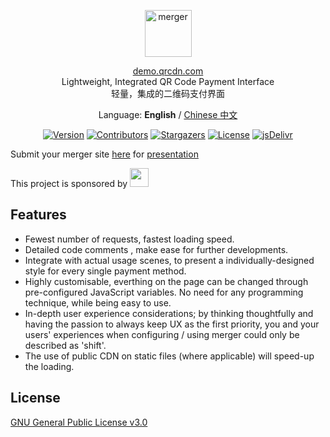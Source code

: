 <p align="center">
  <a href="https://merger.huangxin.org">
    <img alt="merger" src="https://edge.huangxin.org/images/2024/04/404313540.png" height="75">
  </a>
</p>

<p align="center">
<a href="https://qr.huangxin.org">demo.qrcdn.com</a>
<br>
Lightweight, Integrated QR Code Payment Interface<br>轻量，集成的二维码支付界面
</p>
<p align="center">
Language: <strong>English</strong> / <a href="./README-CN.md">Chinese 中文</a>
</p>


<p align="center">
<a href="https://github.com/qr-merger/merger/releases"><img alt="Version" src="https://img.shields.io/github/release/qr-merger/merger/all.svg?style=flat-square"/></a>
<a href="https://github.com/qr-merger/merger/graphs/contributors"><img alt="Contributors" src="https://img.shields.io/github/contributors/qr-merger/merger.svg?style=flat-square"/></a>
<a href="https://github.com/qr-merger/merger/stargazers"><img alt="Stargazers" src="https://img.shields.io/github/stars/qr-merger/merger.svg?style=flat-square"/></a>
<a href="https://github.com/qr-merger/merger/blob/master/LICENSE"><img alt="License" src="https://img.shields.io/github/license/qr-merger/merger.svg?style=flat-square"/></a>
<a href="https://www.jsdelivr.com/package/gh/qr-merger/merger"><img alt="jsDelivr" src="https://data.jsdelivr.com/v1/package/gh/qr-merger/merger/badge"/></a>
</p>

Submit your merger site [here](https://github.com/qr-merger/merger/issues/4) for [presentation](https://merger.huangxin.org/#/en-gb/?id=other-demo-sites)

This project is sponsored by <a target="_blank" href="https://www.cloudflare.com"><img src="https://vip2.loli.io/2023/06/15/leUw2vnXKZRTcLE.png" height="30px"></a>

## Features

- Fewest number of requests, fastest loading speed.
- Detailed code comments , make ease for further developments.
- Integrate with actual usage scenes, to present a individually-designed style for every single payment method.
- Highly customisable, everthing on the page can be changed through pre-configured JavaScript variables. No need for any programming technique, while being easy to use.
- In-depth user experience considerations; by thinking thoughtfully and having the passion to always keep UX as the first priority, you and your users' experiences when configuring / using merger could only be described as 'shift'.
- The use of public CDN on static files (where applicable) will speed-up the loading.

## License

[GNU General Public License v3.0](https://github.com/qr-merger/merger/blob/master/LICENSE)
